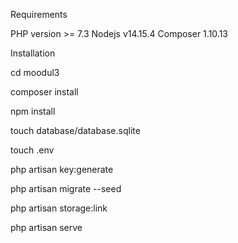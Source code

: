 Requirements

PHP version >= 7.3
Nodejs v14.15.4
Composer 1.10.13

Installation

cd moodul3

composer install

npm install

touch database/database.sqlite

touch .env

php artisan key:generate

php artisan migrate --seed

php artisan storage:link

php artisan serve